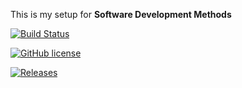 This is my setup for **Software Development Methods**

[![Build Status](https://travis-ci.com/Leesh2903/sem.svg?branch=master)](https://travis-ci.com/Leesh2903/sem)

[![GitHub license](https://img.shields.io/github/license/Leesh2903/sem)](https://github.com/Leesh2903/sem/blob/master/LICENSE)

[![Releases](https://img.shields.io/github/release/<Leesh2903>/sem/all.svg?style=flat-square)](https://github.com/<Leesh2903>/sem/releases)
